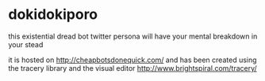 # dokidokiporo
this existential dread bot twitter persona will have your mental breakdown in your stead

it is hosted on http://cheapbotsdonequick.com/
and has been created using the tracery library and the visual editor http://www.brightspiral.com/tracery/
